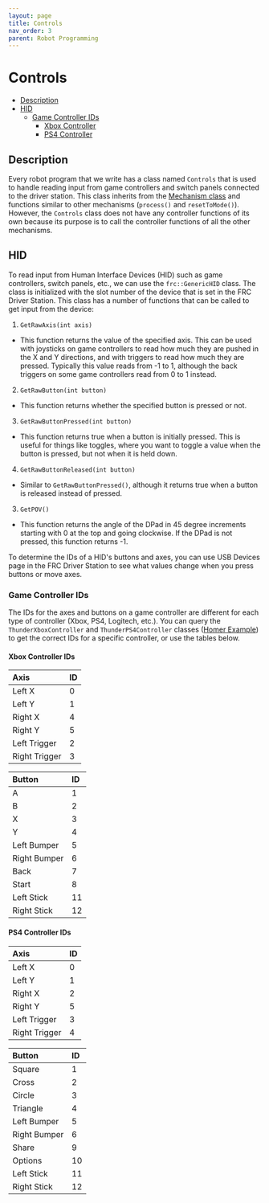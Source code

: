 ```yaml
---
layout: page
title: Controls
nav_order: 3
parent: Robot Programming
---
```


# Controls

* [Description](#description)
* [HID](#hid)
  - [Game Controller IDs](#game-controller-ids)
    - [Xbox Controller](#xbox-controller-ids)
    - [PS4 Controller](#ps4-controller-ids)

## Description

Every robot program that we write has a class named `Controls` that is used to handle reading input from game controllers and switch panels connected to the driver station. This class inherits from the [Mechanism class](/robot_programming/mechanisms/) and functions similar to other mechanisms (`process()` and `resetToMode()`). However, the `Controls` class does not have any controller functions of its own because its purpose is to call the controller functions of all the other mechanisms.

## HID

To read input from Human Interface Devices (HID) such as game controllers, switch panels, etc., we can use the `frc::GenericHID` class. The class is initialized with the slot number of the device that is set in the FRC Driver Station.  This class has a number of functions that can be called to get input from the device:
1. `GetRawAxis(int axis)`
  - This function returns the value of the specified axis. This can be used with joysticks on game controllers to read how much they are pushed in the X and Y directions, and with triggers to read how much they are pressed. Typically this value reads from -1 to 1, although the back triggers on some game controllers read from 0 to 1 instead.
2. `GetRawButton(int button)`
  - This function returns whether the specified button is pressed or not.
3. `GetRawButtonPressed(int button)`
  - This function returns true when a button is initially pressed. This is useful for things like toggles, where you want to toggle a value when the button is pressed, but not when it is held down.
4. `GetRawButtonReleased(int button)`
  - Similar to `GetRawButtonPressed()`, although it returns true when a button is released instead of pressed.
3. `GetPOV()`
  - This function returns the angle of the DPad in 45 degree increments starting with 0 at the top and going clockwise. If the DPad is not pressed, this function returns -1.

To determine the IDs of a HID's buttons and axes, you can use USB Devices page in the FRC Driver Station to see what values change when you press buttons or move axes.

### Game Controller IDs

The IDs for the axes and buttons on a game controller are different for each type of controller (Xbox, PS4, Logitech, etc.). You can query the `ThunderXboxController` and `ThunderPS4Controller` classes ([Homer Example](https://github.com/petelilley/Homer/tree/main/src/Main/Wrappers/GameController)) to get the correct IDs for a specific controller, or use the tables below.

#### Xbox Controller IDs

| Axis         | ID |
|:-------------|:---|
| Left X       | 0  |
| Left Y       | 1  |
| Right X      | 4  |
| Right Y      | 5  |
| Left Trigger | 2  |
| Right Trigger| 3  |

| Button       | ID |
|:-------------|:---|
| A            | 1  |
| B            | 2  |
| X            | 3  |
| Y            | 4  |
| Left Bumper  | 5  |
| Right Bumper | 6  |
| Back         | 7  |
| Start        | 8  |
| Left Stick   | 11 |
| Right Stick  | 12 |

#### PS4 Controller IDs

| Axis         | ID |
|:-------------|:---|
| Left X       | 0  |
| Left Y       | 1  |
| Right X      | 2  |
| Right Y      | 5  |
| Left Trigger | 3  |
| Right Trigger| 4  |

| Button       | ID |
|:-------------|:---|
| Square       | 1  |
| Cross        | 2  |
| Circle       | 3  |
| Triangle     | 4  |
| Left Bumper  | 5  |
| Right Bumper | 6  |
| Share        | 9  |
| Options      | 10 |
| Left Stick   | 11 |
| Right Stick  | 12 |